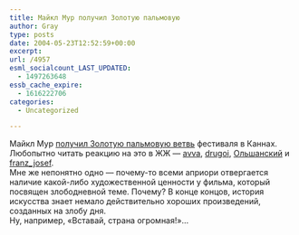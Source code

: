 ```yaml
---
title: Майкл Мур получил Золотую пальмовую
author: Gray
type: posts
date: 2004-05-23T12:52:59+00:00
excerpt:
url: /4957
esml_socialcount_LAST_UPDATED:
  - 1497263648
essb_cache_expire:
  - 1616222706
categories:
  - Uncategorized

---
```








Майкл Мур <a href="http://www.lenta.ru/kino/2004/05/22/fahrenheit/" target="_blank">получил Золотую пальмовую ветвь</a> фестиваля в Каннах. Любопытно читать реакцию на это в ЖЖ &#8212; <a href="http://www.livejournal.com/users/avva/1190144.html" target="_blank">avva</a>, <a href="http://www.livejournal.com/users/drugoi/803058.html" target="_blank">drugoi</a>, <a href="http://www.livejournal.com/users/olshansky/525101.html" target="_blank">Ольшанский</a> и <a href="http://www.livejournal.com/users/franz_josef/172080.html" target="_blank">franz_josef</a>.  
Мне же непонятно одно &#8212; почему-то всеми априори отвергается наличие какой-либо художественной ценности у фильма, который посвящен злободневной теме. Почему? В конце концов, история искусства знает немало действительно хороших произведений, созданных на злобу дня.  
Ну, например, &#171;Вставай, страна огромная!&#187;&#8230;